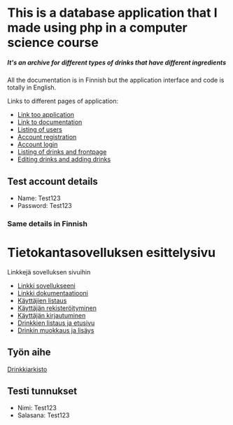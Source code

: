 # This is a database application that I made using php in a computer science course
##### It's an archive for different types of drinks that have different ingredients

All the documentation is in Finnish but the application interface and code is totally in English.

Links to different pages of application:
* [Link too application](http://sadlehto.users.cs.helsinki.fi/Drinkarchive/)
* [Link to documentation](https://github.com/Samppaa/Tsoha-Bootstrap/blob/master/doc/dokumentaatio.pdf)
* [Listing of users](http://sadlehto.users.cs.helsinki.fi/Drinkarchive/users)
* [Account registration](http://sadlehto.users.cs.helsinki.fi/Drinkarchive/register)
* [Account login](http://sadlehto.users.cs.helsinki.fi/Drinkarchive/login)
* [Listing of drinks and frontpage](http://sadlehto.users.cs.helsinki.fi/Drinkarchive/)
* [Editing drinks and adding drinks](http://sadlehto.users.cs.helsinki.fi/Drinkarchive/add_drink)

## Test account details
* Name: Test123
* Password: Test123

### Same details in Finnish

# Tietokantasovelluksen esittelysivu

Linkkejä sovelluksen sivuihin

* [Linkki sovellukseeni](http://sadlehto.users.cs.helsinki.fi/Drinkarchive/)
* [Linkki dokumentaatiooni](https://github.com/Samppaa/Tsoha-Bootstrap/blob/master/doc/dokumentaatio.pdf)
* [Käyttäjien listaus](http://sadlehto.users.cs.helsinki.fi/Drinkarchive/users)
* [Käyttäjän rekisteröityminen](http://sadlehto.users.cs.helsinki.fi/Drinkarchive/register)
* [Käyttäjän kirjautuminen](http://sadlehto.users.cs.helsinki.fi/Drinkarchive/login)
* [Drinkkien listaus ja etusivu](http://sadlehto.users.cs.helsinki.fi/Drinkarchive/)
* [Drinkin muokkaus ja lisäys](http://sadlehto.users.cs.helsinki.fi/Drinkarchive/add_drink)

## Työn aihe

[Drinkkiarkisto](http://advancedkittenry.github.io/suunnittelu_ja_tyoymparisto/aiheet/Drinkkiarkisto.html) 

## Testi tunnukset
* Nimi: Test123
* Salasana: Test123
